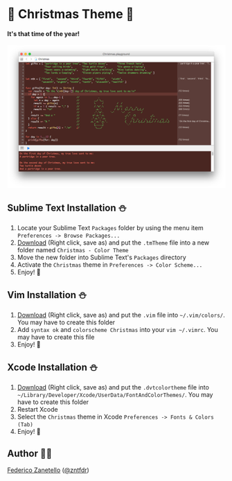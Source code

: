 # 🎄 Christmas Theme 🎄
#### It's that time of the year!
<p align="center" >
<img src="screenshot.png" alt="Example" title="Example">
</p>

## Sublime Text Installation ⛄
1. Locate your Sublime Text `Packages` folder by using the menu item `Preferences -> Browse Packages...`
2. [Download](https://github.com/zntfdr/Christmas/raw/master/Themes/Christmas.tmTheme) (Right click, save as) and put the `.tmTheme` file into a new folder named `Christmas - Color Theme`
2. Move the new folder into Sublime Text's `Packages` directory
3. Activate the `Christmas` theme in `Preferences -> Color Scheme...`
4. Enjoy! 🎁

## Vim Installation ⛄
1. [Download](https://github.com/zntfdr/Christmas/raw/master/Themes/Christmas.vim) (Right click, save as) and put the `.vim` file into `~/.vim/colors/`. You may have to create this folder
2. Add `syntax ok` and `colorscheme Christmas` into your `vim ~/.vimrc`. You may have to create this file
3. Enjoy! 🎁

## Xcode Installation ⛄
1. [Download](https://github.com/zntfdr/Christmas/raw/master/Themes/Christmas.xccolortheme) (Right click, save as) and put the `.dvtcolortheme` file into `~/Library/Developer/Xcode/UserData/FontAndColorThemes/`. You may have to create this folder
2. Restart Xcode
3. Select the `Christmas` theme in Xcode `Preferences -> Fonts & Colors (Tab)`
4. Enjoy! 🎁

## Author 🎅🏻
[Federico Zanetello](https://github.com/zntfdr) ([@zntfdr](https://twitter.com/zntfdr))